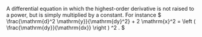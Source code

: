 A differential equation in which the highest-order derivative is not
raised to a power, but is simply multiplied by a constant. For instance
$ \frac{\mathrm{d}^2 \mathrm{y}}{\mathrm{dy}^2} + 2 \mathrm{x}^2 = 
\left ( \frac{\mathrm{dy}}{\mathrm{dx}} \right ) ^2 . $
